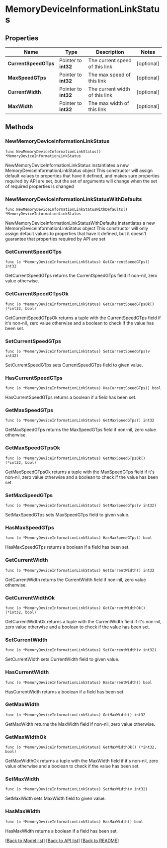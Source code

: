 # MemoryDeviceInformationLinkStatus

## Properties

Name | Type | Description | Notes
------------ | ------------- | ------------- | -------------
**CurrentSpeedGTps** | Pointer to **int32** | The current speed of this link | [optional] 
**MaxSpeedGTps** | Pointer to **int32** | The max speed of this link | [optional] 
**CurrentWidth** | Pointer to **int32** | The current width of this link | [optional] 
**MaxWidth** | Pointer to **int32** | The max width of this link | [optional] 

## Methods

### NewMemoryDeviceInformationLinkStatus

`func NewMemoryDeviceInformationLinkStatus() *MemoryDeviceInformationLinkStatus`

NewMemoryDeviceInformationLinkStatus instantiates a new MemoryDeviceInformationLinkStatus object
This constructor will assign default values to properties that have it defined,
and makes sure properties required by API are set, but the set of arguments
will change when the set of required properties is changed

### NewMemoryDeviceInformationLinkStatusWithDefaults

`func NewMemoryDeviceInformationLinkStatusWithDefaults() *MemoryDeviceInformationLinkStatus`

NewMemoryDeviceInformationLinkStatusWithDefaults instantiates a new MemoryDeviceInformationLinkStatus object
This constructor will only assign default values to properties that have it defined,
but it doesn't guarantee that properties required by API are set

### GetCurrentSpeedGTps

`func (o *MemoryDeviceInformationLinkStatus) GetCurrentSpeedGTps() int32`

GetCurrentSpeedGTps returns the CurrentSpeedGTps field if non-nil, zero value otherwise.

### GetCurrentSpeedGTpsOk

`func (o *MemoryDeviceInformationLinkStatus) GetCurrentSpeedGTpsOk() (*int32, bool)`

GetCurrentSpeedGTpsOk returns a tuple with the CurrentSpeedGTps field if it's non-nil, zero value otherwise
and a boolean to check if the value has been set.

### SetCurrentSpeedGTps

`func (o *MemoryDeviceInformationLinkStatus) SetCurrentSpeedGTps(v int32)`

SetCurrentSpeedGTps sets CurrentSpeedGTps field to given value.

### HasCurrentSpeedGTps

`func (o *MemoryDeviceInformationLinkStatus) HasCurrentSpeedGTps() bool`

HasCurrentSpeedGTps returns a boolean if a field has been set.

### GetMaxSpeedGTps

`func (o *MemoryDeviceInformationLinkStatus) GetMaxSpeedGTps() int32`

GetMaxSpeedGTps returns the MaxSpeedGTps field if non-nil, zero value otherwise.

### GetMaxSpeedGTpsOk

`func (o *MemoryDeviceInformationLinkStatus) GetMaxSpeedGTpsOk() (*int32, bool)`

GetMaxSpeedGTpsOk returns a tuple with the MaxSpeedGTps field if it's non-nil, zero value otherwise
and a boolean to check if the value has been set.

### SetMaxSpeedGTps

`func (o *MemoryDeviceInformationLinkStatus) SetMaxSpeedGTps(v int32)`

SetMaxSpeedGTps sets MaxSpeedGTps field to given value.

### HasMaxSpeedGTps

`func (o *MemoryDeviceInformationLinkStatus) HasMaxSpeedGTps() bool`

HasMaxSpeedGTps returns a boolean if a field has been set.

### GetCurrentWidth

`func (o *MemoryDeviceInformationLinkStatus) GetCurrentWidth() int32`

GetCurrentWidth returns the CurrentWidth field if non-nil, zero value otherwise.

### GetCurrentWidthOk

`func (o *MemoryDeviceInformationLinkStatus) GetCurrentWidthOk() (*int32, bool)`

GetCurrentWidthOk returns a tuple with the CurrentWidth field if it's non-nil, zero value otherwise
and a boolean to check if the value has been set.

### SetCurrentWidth

`func (o *MemoryDeviceInformationLinkStatus) SetCurrentWidth(v int32)`

SetCurrentWidth sets CurrentWidth field to given value.

### HasCurrentWidth

`func (o *MemoryDeviceInformationLinkStatus) HasCurrentWidth() bool`

HasCurrentWidth returns a boolean if a field has been set.

### GetMaxWidth

`func (o *MemoryDeviceInformationLinkStatus) GetMaxWidth() int32`

GetMaxWidth returns the MaxWidth field if non-nil, zero value otherwise.

### GetMaxWidthOk

`func (o *MemoryDeviceInformationLinkStatus) GetMaxWidthOk() (*int32, bool)`

GetMaxWidthOk returns a tuple with the MaxWidth field if it's non-nil, zero value otherwise
and a boolean to check if the value has been set.

### SetMaxWidth

`func (o *MemoryDeviceInformationLinkStatus) SetMaxWidth(v int32)`

SetMaxWidth sets MaxWidth field to given value.

### HasMaxWidth

`func (o *MemoryDeviceInformationLinkStatus) HasMaxWidth() bool`

HasMaxWidth returns a boolean if a field has been set.


[[Back to Model list]](../README.md#documentation-for-models) [[Back to API list]](../README.md#documentation-for-api-endpoints) [[Back to README]](../README.md)


